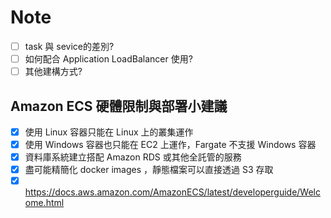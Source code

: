 # Note

- [ ] task 與 sevice的差別?
- [ ] 如何配合 Application LoadBalancer 使用?
- [ ] 其他建構方式?

## Amazon ECS 硬體限制與部署小建議

- [x] 使用 Linux 容器只能在 Linux 上的叢集運作
- [x] 使用 Windows 容器也只能在 EC2 上運作，Fargate 不支援 Windows 容器
- [x] 資料庫系統建立搭配 Amazon RDS 或其他全託管的服務
- [x] 盡可能精簡化 docker images ，靜態檔案可以直接透過 S3 存取
- [x] https://docs.aws.amazon.com/AmazonECS/latest/developerguide/Welcome.html
